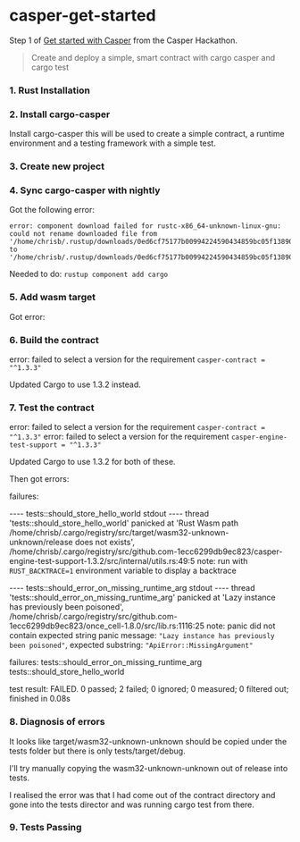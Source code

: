 # casper-get-started

Step 1 of [Get started with Casper](https://gitcoin.co/issue/casper-network/gitcoin-hackathon/29/100026611) from the Casper Hackathon.

> Create and deploy a simple, smart contract with cargo casper and cargo test

### 1. Rust Installation

### 2. Install cargo-casper

Install cargo-casper this will be used to create a simple contract, a runtime environment and a testing framework with a simple test.

### 3. Create new project

### 4. Sync cargo-casper with nightly

Got the following error:
```
error: component download failed for rustc-x86_64-unknown-linux-gnu: could not rename downloaded file from '/home/chrisb/.rustup/downloads/0ed6cf75177b00994224590434859bc05f13890dba51d18f97456b4a9fa32161.partial' to '/home/chrisb/.rustup/downloads/0ed6cf75177b00994224590434859bc05f13890dba51d18f97456b4a9fa32161'
```
Needed to do:
```rustup component add cargo```

### 5. Add wasm target

Got error:

### 6. Build the contract

error: failed to select a version for the requirement `casper-contract = "^1.3.3"`

Updated Cargo to use 1.3.2 instead.

### 7. Test the contract

error: failed to select a version for the requirement `casper-contract = "^1.3.3"`
error: failed to select a version for the requirement `casper-engine-test-support = "^1.3.3"`

Updated Cargo to use 1.3.2 for both of these.

Then got errors:

failures:

---- tests::should_store_hello_world stdout ----
thread 'tests::should_store_hello_world' panicked at 'Rust Wasm path /home/chrisb/.cargo/registry/src/target/wasm32-unknown-unknown/release does not exists', /home/chrisb/.cargo/registry/src/github.com-1ecc6299db9ec823/casper-engine-test-support-1.3.2/src/internal/utils.rs:49:5
note: run with `RUST_BACKTRACE=1` environment variable to display a backtrace

---- tests::should_error_on_missing_runtime_arg stdout ----
thread 'tests::should_error_on_missing_runtime_arg' panicked at 'Lazy instance has previously been poisoned', /home/chrisb/.cargo/registry/src/github.com-1ecc6299db9ec823/once_cell-1.8.0/src/lib.rs:1116:25
note: panic did not contain expected string
      panic message: `"Lazy instance has previously been poisoned"`,
 expected substring: `"ApiError::MissingArgument"`

failures:
    tests::should_error_on_missing_runtime_arg
    tests::should_store_hello_world

test result: FAILED. 0 passed; 2 failed; 0 ignored; 0 measured; 0 filtered out; finished in 0.08s

### 8. Diagnosis of errors

It looks like target/wasm32-unknown-unknown should be copied under the tests folder but there is only tests/target/debug.

I'll try manually copying the wasm32-unknown-unknown out of release into tests.

I realised the error was that I had come out of the contract directory and gone into the tests director and was running cargo test from there.

### 9. Tests Passing

